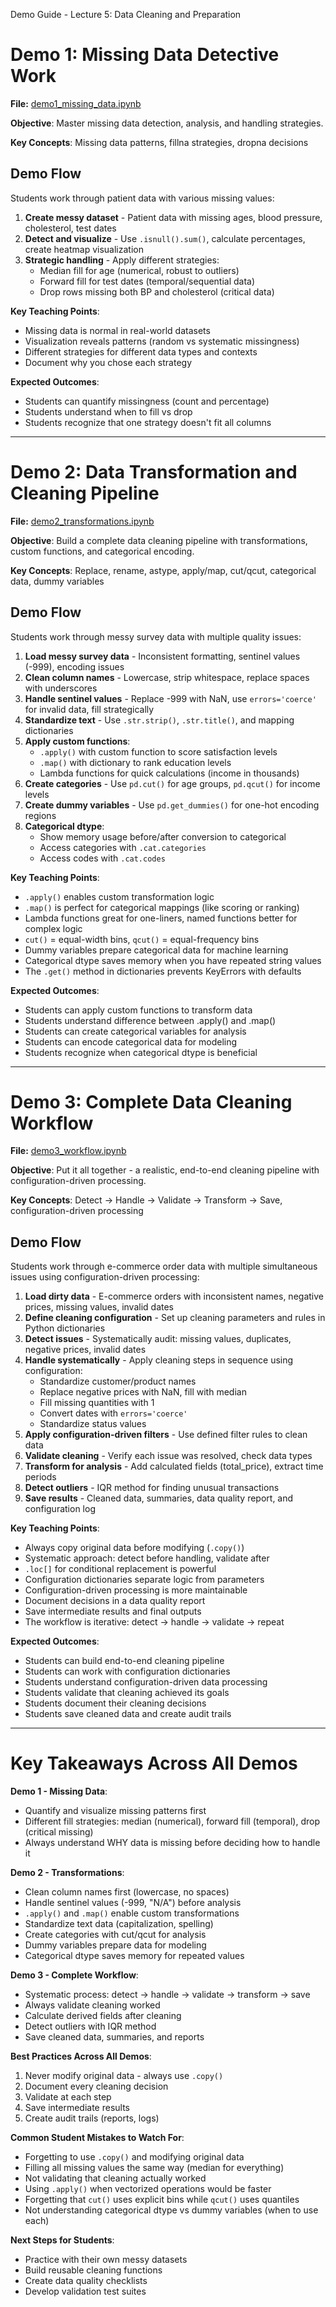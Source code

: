 Demo Guide - Lecture 5: Data Cleaning and Preparation

# Demo 1: Missing Data Detective Work

**File:** [demo1_missing_data.ipynb](https://github.com/christopherseaman/datasci_217/blob/main/05/demo/demo1_missing_data.ipynb)

**Objective**: Master missing data detection, analysis, and handling strategies.

**Key Concepts**: Missing data patterns, fillna strategies, dropna decisions

## Demo Flow

Students work through patient data with various missing values:

1. **Create messy dataset** - Patient data with missing ages, blood pressure, cholesterol, test dates
2. **Detect and visualize** - Use `.isnull().sum()`, calculate percentages, create heatmap visualization
3. **Strategic handling** - Apply different strategies:
   - Median fill for age (numerical, robust to outliers)
   - Forward fill for test dates (temporal/sequential data)
   - Drop rows missing both BP and cholesterol (critical data)

**Key Teaching Points**:
- Missing data is normal in real-world datasets
- Visualization reveals patterns (random vs systematic missingness)
- Different strategies for different data types and contexts
- Document why you chose each strategy

**Expected Outcomes**:
- Students can quantify missingness (count and percentage)
- Students understand when to fill vs drop
- Students recognize that one strategy doesn't fit all columns

---

# Demo 2: Data Transformation and Cleaning Pipeline

**File:** [demo2_transformations.ipynb](https://github.com/christopherseaman/datasci_217/blob/main/05/demo/demo2_transformations.ipynb)

**Objective**: Build a complete data cleaning pipeline with transformations, custom functions, and categorical encoding.

**Key Concepts**: Replace, rename, astype, apply/map, cut/qcut, categorical data, dummy variables

## Demo Flow

Students work through messy survey data with multiple quality issues:

1. **Load messy survey data** - Inconsistent formatting, sentinel values (-999), encoding issues
2. **Clean column names** - Lowercase, strip whitespace, replace spaces with underscores
3. **Handle sentinel values** - Replace -999 with NaN, use `errors='coerce'` for invalid data, fill strategically
4. **Standardize text** - Use `.str.strip()`, `.str.title()`, and mapping dictionaries
5. **Apply custom functions**:
   - `.apply()` with custom function to score satisfaction levels
   - `.map()` with dictionary to rank education levels
   - Lambda functions for quick calculations (income in thousands)
6. **Create categories** - Use `pd.cut()` for age groups, `pd.qcut()` for income levels
7. **Create dummy variables** - Use `pd.get_dummies()` for one-hot encoding regions
8. **Categorical dtype**:
   - Show memory usage before/after conversion to categorical
   - Access categories with `.cat.categories`
   - Access codes with `.cat.codes`

**Key Teaching Points**:
- `.apply()` enables custom transformation logic
- `.map()` is perfect for categorical mappings (like scoring or ranking)
- Lambda functions great for one-liners, named functions better for complex logic
- `cut()` = equal-width bins, `qcut()` = equal-frequency bins
- Dummy variables prepare categorical data for machine learning
- Categorical dtype saves memory when you have repeated string values
- The `.get()` method in dictionaries prevents KeyErrors with defaults

**Expected Outcomes**:
- Students can apply custom functions to transform data
- Students understand difference between .apply() and .map()
- Students can create categorical variables for analysis
- Students can encode categorical data for modeling
- Students recognize when categorical dtype is beneficial

---

# Demo 3: Complete Data Cleaning Workflow

**File:** [demo3_workflow.ipynb](https://github.com/christopherseaman/datasci_217/blob/main/05/demo/demo3_workflow.ipynb)

**Objective**: Put it all together - a realistic, end-to-end cleaning pipeline with configuration-driven processing.

**Key Concepts**: Detect → Handle → Validate → Transform → Save, configuration-driven processing

## Demo Flow

Students work through e-commerce order data with multiple simultaneous issues using configuration-driven processing:

1. **Load dirty data** - E-commerce orders with inconsistent names, negative prices, missing values, invalid dates
2. **Define cleaning configuration** - Set up cleaning parameters and rules in Python dictionaries
3. **Detect issues** - Systematically audit: missing values, duplicates, negative prices, invalid dates
4. **Handle systematically** - Apply cleaning steps in sequence using configuration:
   - Standardize customer/product names
   - Replace negative prices with NaN, fill with median
   - Fill missing quantities with 1
   - Convert dates with `errors='coerce'`
   - Standardize status values
5. **Apply configuration-driven filters** - Use defined filter rules to clean data
6. **Validate cleaning** - Verify each issue was resolved, check data types
7. **Transform for analysis** - Add calculated fields (total_price), extract time periods
8. **Detect outliers** - IQR method for finding unusual transactions
9. **Save results** - Cleaned data, summaries, data quality report, and configuration log

**Key Teaching Points**:
- Always copy original data before modifying (`.copy()`)
- Systematic approach: detect before handling, validate after
- `.loc[]` for conditional replacement is powerful
- Configuration dictionaries separate logic from parameters
- Configuration-driven processing is more maintainable
- Document decisions in a data quality report
- Save intermediate results and final outputs
- The workflow is iterative: detect → handle → validate → repeat

**Expected Outcomes**:
- Students can build end-to-end cleaning pipeline
- Students can work with configuration dictionaries
- Students understand configuration-driven data processing
- Students validate that cleaning achieved its goals
- Students document their cleaning decisions
- Students save cleaned data and create audit trails

---

# Key Takeaways Across All Demos

**Demo 1 - Missing Data**:
- Quantify and visualize missing patterns first
- Different fill strategies: median (numerical), forward fill (temporal), drop (critical missing)
- Always understand WHY data is missing before deciding how to handle it

**Demo 2 - Transformations**:
- Clean column names first (lowercase, no spaces)
- Handle sentinel values (-999, "N/A") before analysis
- `.apply()` and `.map()` enable custom transformations
- Standardize text data (capitalization, spelling)
- Create categories with cut/qcut for analysis
- Dummy variables prepare data for modeling
- Categorical dtype saves memory for repeated values

**Demo 3 - Complete Workflow**:
- Systematic process: detect → handle → validate → transform → save
- Always validate cleaning worked
- Calculate derived fields after cleaning
- Detect outliers with IQR method
- Save cleaned data, summaries, and reports

**Best Practices Across All Demos**:
1. Never modify original data - always use `.copy()`
2. Document every cleaning decision
3. Validate at each step
4. Save intermediate results
5. Create audit trails (reports, logs)

**Common Student Mistakes to Watch For**:
- Forgetting to use `.copy()` and modifying original data
- Filling all missing values the same way (median for everything)
- Not validating that cleaning actually worked
- Using `.apply()` when vectorized operations would be faster
- Forgetting that `cut()` uses explicit bins while `qcut()` uses quantiles
- Not understanding categorical dtype vs dummy variables (when to use each)

**Next Steps for Students**:
- Practice with their own messy datasets
- Build reusable cleaning functions
- Create data quality checklists
- Develop validation test suites

